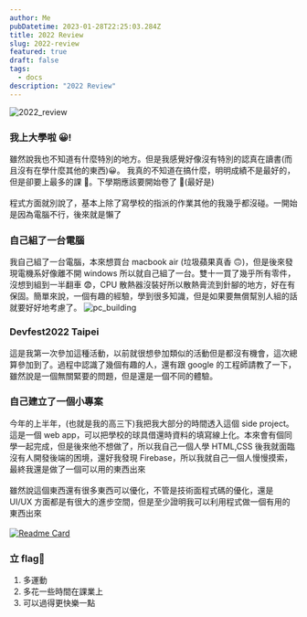 ```yaml
---
author: Me
pubDatetime: 2023-01-28T22:25:03.284Z
title: 2022 Review
slug: 2022-review
featured: true
draft: false
tags:
  - docs
description: "2022 Review"
---
```


![2022_review](@assets/images/2022-review/2022_review.jpg)

### 我上大學啦 😀!

雖然說我也不知道有什麼特別的地方。但是我感覺好像沒有特別的認真在讀書(而且沒有在學什麼其他的東西)😀。
我真的不知道在搞什麼，明明成績不是最好的，但是卻要上最多的課 🤔。下學期應該要開始卷了 🤫(最好是)
<br></br>
程式方面就別說了，基本上除了寫學校的指派的作業其他的我幾乎都沒碰。一開始是因為電腦不行，後來就是懶了

### 自己組了一台電腦

我自己組了一台電腦，本來想買台 macbook air (垃圾蘋果真香 🙃)，但是後來發現電機系好像離不開 windows 所以就自己組了一台。雙十一買了幾乎所有零件，沒想到組到一半翻車 😨，CPU 散熱器沒裝好所以散熱膏流到針腳的地方，好在有保固。簡單來說，一個有趣的經驗，學到很多知識，但是如果要無償幫別人組的話就要好好地考慮了。
![pc_building](@assets/images/2022-review/pc_building.jpeg)

### Devfest2022 Taipei

這是我第一次參加這種活動，以前就很想參加類似的活動但是都沒有機會，這次總算參加到了。過程中認識了幾個有趣的人，還有跟 google 的工程師請教了一下，雖然說是一個無關緊要的問題，但是還是一個不同的體驗。

### 自己建立了一個小專案

今年的上半年，(也就是我的高三下)我把我大部分的時間透入這個 side project。這是一個 web app，可以把學校的球具借還時資料的填寫線上化。本來會有個同學一起完成，但是後來他不想做了，所以我自己一個人學 HTML,CSS 後我就面臨沒有人開發後端的困境，還好我發現 Firebase，所以我就自己一個人慢慢摸索，最終我還是做了一個可以用的東西出來
<br></br>
雖然說這個東西還有很多東西可以優化，不管是技術面程式碼的優化，還是 UI/UX 方面都是有很大的進步空間，但是至少證明我可以利用程式做一個有用的東西出來
<br></br>[![Readme Card](https://github-readme-stats.vercel.app/api/pin/?username=cantpr09ram&repo=ball-app)](https://github.com/bochainwu/ball-app)

### 立 flag🎌

1. 多運動
2. 多花一些時間在課業上
3. 可以過得更快樂一點
